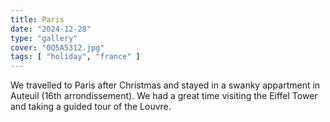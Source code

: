 ```yaml
---
title: Paris
date: "2024-12-28"
type: "gallery"
cover: "0Q5A5312.jpg"
tags: [ "holiday", "france" ]
---
```


We travelled to Paris after Christmas and stayed in a swanky appartment in Auteuil (16th arrondissement). We had
a great time visiting the Eiffel Tower and taking a guided tour of the Louvre.
